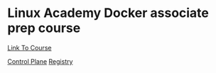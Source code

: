 # Linux Academy Docker associate prep course

[Link To Course](https://linuxacademy.com/cp/modules/view/id/150)

[Control Plane](https://manager/)
[Registry](https://worker-1/repositories/)